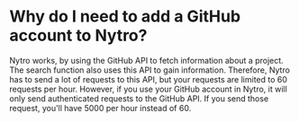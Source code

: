# Why do I need to add a GitHub account to Nytro?
Nytro works, by using the GitHub API to fetch information about a project. The search function also uses this API to gain information. Therefore, Nytro has to send a lot of requests to this API, but your requests are limited to 60 requests per hour. However, if you use your GitHub account in Nytro, it will only send authenticated requests to the GitHub API. If you send those request, you'll have 5000 per hour instead of 60.
